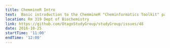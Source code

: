 ```yaml
---
title: ChemmineR Intro 
text:  Basic introduction to the ChemmineR "Cheminformatics Toolkit" package for R
location: Rm 319 Dept of Biochemistry
link: https://github.com/OtagoStudyGroup/studyGroup/issues/48
date: 2016-10-25
startTime: '11:00'
endTime: '12:00'
---
```


